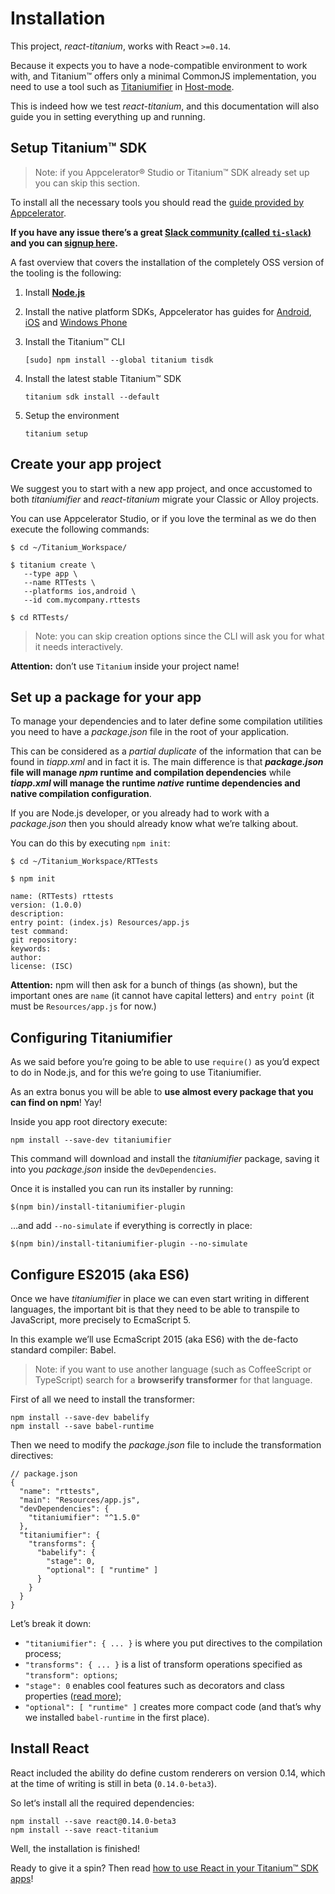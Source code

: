 # Installation

This project, *react-titanium*, works with React `>=0.14`.

Because it expects you to have a node-compatible environment to work with, and Titanium™ offers only a minimal CommonJS implementation, you need to use a tool such as [Titaniumifier][Titaniumifier] in [Host-mode][host-mode].

This is indeed how we test *react-titanium*, and this documentation will also guide you in setting everything up and running.

[titaniumifier]: https://github.com/smclab/titaniumifier
[host-mode]: https://github.com/smclab/titaniumifier/wiki/Host-mode


## Setup Titanium™ SDK

> Note: if you Appcelerator® Studio or Titanium™ SDK already set up you can skip this section.

To install all the necessary tools you should read the [guide provided by Appcelerator](http://docs.appcelerator.com/platform/latest/#!/guide/Installation_and_Configuration).

**If you have any issue there’s a great [Slack community (called `ti-slack`)][ti-slack] and you can [signup here][ti-slack-signup].**

A fast overview that covers the installation of the completely OSS version of the tooling is the following:

1. Install [**Node.js**](https://nodejs.org/)

2. Install the native platform SDKs, Appcelerator has guides for [Android][Android], [iOS][iOS] and [Windows Phone][Windows Phone]

3. Install the Titanium™ CLI

       [sudo] npm install --global titanium tisdk

4. Install the latest stable Titanium™ SDK

       titanium sdk install --default

5. Setup the environment

       titanium setup


[Android]: http://docs.appcelerator.com/platform/latest/#!/guide/Installing_the_Android_SDK
[iOS]: http://docs.appcelerator.com/platform/latest/#!/guide/Installing_the_iOS_SDK
[Windows Phone]: http://docs.appcelerator.com/platform/latest/#!/guide/Installing_the_Windows_Phone_SDK

[ti-slack]: https://ti-slack.slack.com
[ti-slack-signup]: http://topener.nl/tislack/

## Create your app project

We suggest you to start with a new app project, and once accustomed to both *titaniumifier* and *react-titanium* migrate your Classic or Alloy projects.

You can use Appcelerator Studio, or if you love the terminal as we do then execute the following commands:

    $ cd ~/Titanium_Workspace/

    $ titanium create \
       --type app \
       --name RTTests \
       --platforms ios,android \
       --id com.mycompany.rttests

    $ cd RTTests/

> Note: you can skip creation options since the CLI will ask you for what it needs interactively.

**Attention:** don’t use `Titanium` inside your project name!

## Set up a package for your app

To manage your dependencies and to later define some compilation utilities you need to have a *package.json* file in the root of your application.

This can be considered as a *partial duplicate* of the information that can be found in *tiapp.xml* and in fact it is. The main difference is that __*package.json* file will manage *npm* runtime and compilation dependencies__ while __*tiapp.xml* will manage the runtime *native* runtime dependencies and native compilation configuration__.

If you are Node.js developer, or you already had to work with a *package.json* then you should already know what we’re talking about.

You can do this by executing `npm init`:

    $ cd ~/Titanium_Workspace/RTTests

    $ npm init

    name: (RTTests) rttests
    version: (1.0.0)
    description:
    entry point: (index.js) Resources/app.js
    test command:
    git repository:
    keywords:
    author:
    license: (ISC)

**Attention:** npm will then ask for a bunch of things (as shown), but the important ones are `name` (it cannot have capital letters) and `entry point` (it must be `Resources/app.js` for now.)


## Configuring Titaniumifier

As we said before you’re going to be able to use `require()` as you’d expect to do in Node.js, and for this we’re going to use Titaniumifier.

As an extra bonus you will be able to **use almost every package that you can find on npm**! Yay!

Inside you app root directory execute:

    npm install --save-dev titaniumifier

This command will download and install the *titaniumifier* package, saving it into you *package.json* inside the `devDependencies`.

Once it is installed you can run its installer by running:

    $(npm bin)/install-titaniumifier-plugin

…and add `--no-simulate` if everything is correctly in place:

    $(npm bin)/install-titaniumifier-plugin --no-simulate


## Configure ES2015 (aka ES6)

Once we have *titaniumifier* in place we can even start writing in different languages, the important bit is that they need to be able to transpile to JavaScript, more precisely to EcmaScript 5.

In this example we’ll use EcmaScript 2015 (aka ES6) with the de-facto standard compiler: Babel.

> Note: if you want to use another language (such as CoffeeScript or TypeScript) search for a **browserify transformer** for that language.

First of all we need to install the transformer:

    npm install --save-dev babelify
    npm install --save babel-runtime

Then we need to modify the *package.json* file to include the transformation directives:

    // package.json
    {
      "name": "rttests",
      "main": "Resources/app.js",
      "devDependencies": {
        "titaniumifier": "^1.5.0"
      },
      "titaniumifier": {
        "transforms": {
          "babelify": {
            "stage": 0,
            "optional": [ "runtime" ]
          }
        }
      }
    }


Let’s break it down:

- `"titaniumifier": { ... }` is where you put directives to the compilation process;
- `"transforms": { ... }` is a list of transform operations specified as `"transform": options`;
- `"stage": 0` enables cool features such as decorators and class properties ([read more](http://babeljs.io/docs/usage/experimental/));
- `"optional": [ "runtime" ]` creates more compact code (and that’s why we installed `babel-runtime` in the first place).


## Install React

React included the ability do define custom renderers on version 0.14, which at the time of writing is still in beta (`0.14.0-beta3`).

So let‘s install all the required dependencies:

    npm install --save react@0.14.0-beta3
    npm install --save react-titanium

Well, the installation is finished!

Ready to give it a spin? Then read [how to use React in your Titanium™ SDK apps](usage/README.md)!
